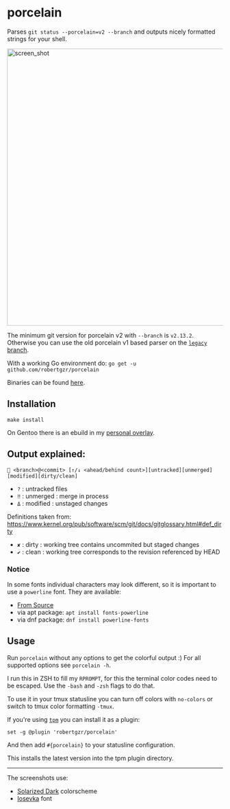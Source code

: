 porcelain
============

Parses `git status --porcelain=v2 --branch` and outputs nicely formatted strings for your shell.

<img width="646" alt="screen_shot" src="https://user-images.githubusercontent.com/3930615/27802035-9c1b92d2-6021-11e7-9289-7b8a17164bf4.png">

The minimum git version for porcelain v2 with `--branch` is `v2.13.2`.
Otherwise you can use the old porcelain v1 based parser on the [`legacy` branch](https://github.com/robertgzr/porcelain/tree/legacy).

With a working Go environment do: `go get -u github.com/robertgzr/porcelain`

Binaries can be found [here](https://github.com/robertgzr/porcelain/releases).

## Installation

```
make install
```

On Gentoo there is an ebuild in my [personal overlay](https://git.sr.ht/~robertgzr/portage/tree/master/app-misc/porcelain).

## Output explained:

 ` <branch>@<commit> [↑/↓ <ahead/behind count>][untracked][unmerged][modified][dirty/clean]`

- `?`  : untracked files
- `‼`  : unmerged : merge in process
- `Δ`  : modified : unstaged changes

Definitions taken from: https://www.kernel.org/pub/software/scm/git/docs/gitglossary.html#def_dirty
- `✘`  : dirty : working tree contains uncommited but staged changes
- `✔`  : clean : working tree corresponds to the revision referenced by HEAD

### Notice
In some fonts individual characters may look different, so it is important to use a `powerline` font. They are available:

- [From Source](https://github.com/powerline/fonts)
- via apt package: `apt install fonts-powerline`
- via dnf package: `dnf install powerline-fonts`

## Usage

Run `porcelain` without any options to get the colorful output :)
For all supported options see `porcelain -h`.

I run this in ZSH to fill my `RPROMPT`, for this the terminal color codes need to be escaped.
Use the `-bash` and `-zsh` flags to do that.

To use it in your tmux statusline you can turn off colors with `no-colors` or switch to tmux color formatting `-tmux`.

If you're using [`tpm`](https://github.com/tmux-plugins/tpm) you can install it as a plugin:
```tmux
set -g @plugin 'robertgzr/porcelain'
```
And then add `#{porcelain}` to your statusline configuration.

This installs the latest version into the tpm plugin directory.

---

The screenshots use:
* [Solarized Dark](http://ethanschoonover.com/solarized) colorscheme
* [Iosevka](https://github.com/be5invis/Iosevka) font
